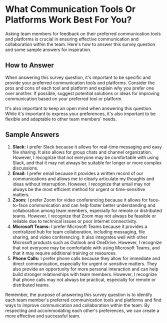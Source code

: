 What Communication Tools Or Platforms Work Best For You?
===============================================================================

Asking team members for feedback on their preferred communication tools and platforms is crucial in ensuring effective communication and collaboration within the team. Here's how to answer this survey question and some sample answers for inspiration.

How to Answer
-------------

When answering this survey question, it's important to be specific and provide your preferred communication tools and platforms. Consider the pros and cons of each tool and platform and explain why you prefer one over another. If possible, suggest potential solutions or ideas for improving communication based on your preferred tool or platform.

It's also important to keep an open mind when answering this question. While it's important to express your preferences, it's also important to be flexible and adaptable to other team members' needs.

Sample Answers
--------------

1. **Slack:** I prefer Slack because it allows for real-time messaging and easy file sharing. It also allows for group chats and channel organization. However, I recognize that not everyone may be comfortable with using Slack, and that it may not always be suitable for longer or more complex discussions.
2. **Email:** I prefer email because it provides a written record of our communications and allows me to clearly articulate my thoughts and ideas without interruption. However, I recognize that email may not always be the most efficient method for urgent or time-sensitive matters.
3. **Zoom:** I prefer Zoom for video conferencing because it allows for face-to-face communication and can help foster better understanding and collaboration among team members, especially for remote or distributed teams. However, I recognize that Zoom may not always be feasible or reliable due to technical issues or poor internet connectivity.
4. **Microsoft Teams:** I prefer Microsoft Teams because it provides a centralized hub for team collaboration, including messaging, file sharing, and video conferencing. It also integrates well with other Microsoft products such as Outlook and OneDrive. However, I recognize that not everyone may be comfortable with using Microsoft Teams, and that it may require additional training or resources.
5. **Phone Calls:** I prefer phone calls because they allow for immediate and direct communication, especially for urgent or sensitive matters. They also provide an opportunity for more personal interaction and can help build stronger relationships with team members. However, I recognize that phone calls may not always be practical, especially for remote or distributed teams.

Remember, the purpose of answering this survey question is to identify each team member's preferred communication tools and platforms and find ways to improve communication and collaboration within the team. By respecting and accommodating each other's preferences, we can create a more effective and successful team.
